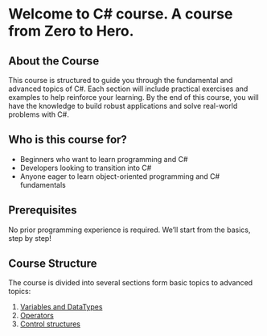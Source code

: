 # Welcome to C# course. A course from Zero to Hero.

## About the Course

This course is structured to guide you through the fundamental and advanced topics of C#. Each section will include practical exercises and examples to help reinforce your learning. By the end of this course, you will have the knowledge to build robust applications and solve real-world problems with C#.

## Who is this course for?

- Beginners who want to learn programming and C#
- Developers looking to transition into C#
- Anyone eager to learn object-oriented programming and C# fundamentals

## Prerequisites

No prior programming experience is required. We’ll start from the basics, step by step!

## Course Structure

The course is divided into several sections form basic topics to advanced topics:

1. [Variables and DataTypes](1.%20Variables/Variables.md)  
2. [Operators](2.%20Operators/Operators.md)  
3. [Control structures](3.%20Control%20Structures/Control%20Structures.md)  